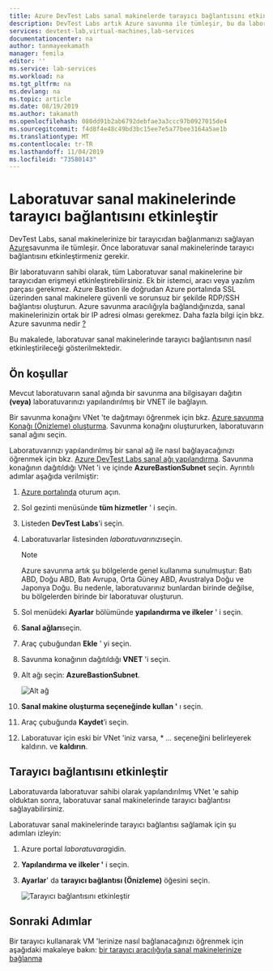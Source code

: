 ```yaml
---
title: Azure DevTest Labs sanal makinelerde tarayıcı bağlantısını etkinleştir | Microsoft Docs
description: DevTest Labs artık Azure savunma ile tümleşir, bu da laboratuvarın sahibi olarak tüm laboratuar sanal makinelerine erişimi bir tarayıcıdan sağlayabilir.
services: devtest-lab,virtual-machines,lab-services
documentationcenter: na
author: tanmayeekamath
manager: femila
editor: ''
ms.service: lab-services
ms.workload: na
ms.tgt_pltfrm: na
ms.devlang: na
ms.topic: article
ms.date: 08/19/2019
ms.author: takamath
ms.openlocfilehash: 080dd91b2ab6792debfae3a3ccc97b0927015de4
ms.sourcegitcommit: f4d8f4e48c49bd3bc15ee7e5a77bee3164a5ae1b
ms.translationtype: MT
ms.contentlocale: tr-TR
ms.lasthandoff: 11/04/2019
ms.locfileid: "73580143"
---
```

# <a name="enable-browser-connection-on-lab-virtual-machines"></a>Laboratuvar sanal makinelerinde tarayıcı bağlantısını etkinleştir 

DevTest Labs, sanal makinelerinize bir tarayıcıdan bağlanmanızı sağlayan [Azure](https://docs.microsoft.com/azure/bastion/)savunma ile tümleşir. Önce laboratuvar sanal makinelerinde tarayıcı bağlantısını etkinleştirmeniz gerekir.

Bir laboratuvarın sahibi olarak, tüm Laboratuvar sanal makinelerine bir tarayıcıdan erişmeyi etkinleştirebilirsiniz. Ek bir istemci, aracı veya yazılım parçası gerekmez. Azure Bastion ile doğrudan Azure portalında SSL üzerinden sanal makinelere güvenli ve sorunsuz bir şekilde RDP/SSH bağlantısı oluşturun. Azure savunma aracılığıyla bağlandığınızda, sanal makinelerinizin ortak bir IP adresi olması gerekmez. Daha fazla bilgi için bkz. Azure savunma nedir [?](../bastion/bastion-overview.md)


Bu makalede, laboratuvar sanal makinelerinde tarayıcı bağlantısının nasıl etkinleştirileceği gösterilmektedir.

## <a name="prerequisites"></a>Ön koşullar 
Mevcut laboratuvarın sanal ağında bir savunma ana bilgisayarı dağıtın **(veya)** laboratuvarınızı yapılandırılmış bir VNET ile bağlayın. 

Bir savunma konağını VNet 'te dağıtmayı öğrenmek için bkz. [Azure savunma Konağı (Önizleme) oluşturma](../bastion/bastion-create-host-portal.md). Savunma konağını oluştururken, laboratuvarın sanal ağını seçin. 

Laboratuvarınızı yapılandırılmış bir sanal ağ ile nasıl bağlayacağınızı öğrenmek için bkz. [Azure DevTest Labs sanal ağı yapılandırma](devtest-lab-configure-vnet.md). Savunma konağının dağıtıldığı VNet 'i ve içinde **AzureBastionSubnet** seçin. Ayrıntılı adımlar aşağıda verilmiştir: 

1. [Azure portalında](https://portal.azure.com) oturum açın.
1. Sol gezinti menüsünde **tüm hizmetler** ' i seçin. 
1. Listeden **DevTest Labs**'i seçin. 
1. Laboratuvarlar listesinden *laboratuvarınızı*seçin. 

    > [!NOTE]
    > Azure savunma artık şu bölgelerde genel kullanıma sunulmuştur: Batı ABD, Doğu ABD, Batı Avrupa, Orta Güney ABD, Avustralya Doğu ve Japonya Doğu. Bu nedenle, laboratuvarınız bunlardan birinde değilse, bu bölgelerden birinde bir laboratuvar oluşturun. 
    
1. Sol menüdeki **Ayarlar** bölümünde **yapılandırma ve ilkeler** ' i seçin. 
1. **Sanal ağları**seçin.
1. Araç çubuğundan **Ekle** ' yi seçin. 
1. Savunma konağının dağıtıldığı **VNET** 'i seçin. 
1. Alt ağı seçin: **AzureBastionSubnet**. 

    ![Alt ağ](./media/enable-browser-connection-lab-virtual-machines/subnet.png)
1. **Sanal makine oluşturma seçeneğinde kullan '** ı seçin. 
1. Araç çubuğunda **Kaydet**’i seçin. 
1. Laboratuvar için eski bir VNet 'iniz varsa, * *...* seçeneğini belirleyerek kaldırın.  ve **kaldırın**. 

## <a name="enable-browser-connection"></a>Tarayıcı bağlantısını etkinleştir 

Laboratuvarda laboratuvar sahibi olarak yapılandırılmış VNet 'e sahip olduktan sonra, laboratuvar sanal makinelerinde tarayıcı bağlantısı sağlayabilirsiniz.

Laboratuvar sanal makinelerinde tarayıcı bağlantısı sağlamak için şu adımları izleyin:

1. Azure portal *laboratuvara*gidin.
1. **Yapılandırma ve ilkeler '** i seçin.
1. **Ayarlar**' da **tarayıcı bağlantısı (Önizleme)** öğesini seçin.

    ![Tarayıcı bağlantısını etkinleştir](./media/enable-browser-connection-lab-virtual-machines/browser-connect.png)

## <a name="next-steps"></a>Sonraki Adımlar
Bir tarayıcı kullanarak VM 'lerinize nasıl bağlanacağınızı öğrenmek için aşağıdaki makaleye bakın: [bir tarayıcı aracılığıyla sanal makinelerinize bağlanma](connect-virtual-machine-through-browser.md)
